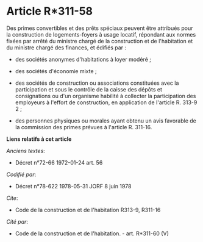 # Article R*311-58

Des primes convertibles et des prêts spéciaux peuvent être attribués pour la construction de logements-foyers à usage
locatif, répondant aux normes fixées par arrêté du ministre chargé de la construction et de l'habitation et du ministre
chargé des finances, et édifiés par :

- des sociétés anonymes d'habitations à loyer modéré ;

- des sociétés d'économie mixte ;

- des sociétés de construction ou associations constituées avec la participation et sous le contrôle de la caisse des dépôts
et consignations ou d'un organisme habilité à collecter la participation des employeurs à l'effort de construction, en
application de l'article R. 313-9 2 ;

- des personnes physiques ou morales ayant obtenu un avis favorable de la commission des primes prévues à l'article R.
311-16.

**Liens relatifs à cet article**

_Anciens textes_:

  - Décret n°72-66 1972-01-24 art. 56

_Codifié par_:

  - Décret n°78-622 1978-05-31 JORF 8 juin 1978

_Cite_:

  - Code de la construction et de l'habitation R313-9, R311-16

_Cité par_:

  - Code de la construction et de l'habitation. - art. R*311-60 (V)
